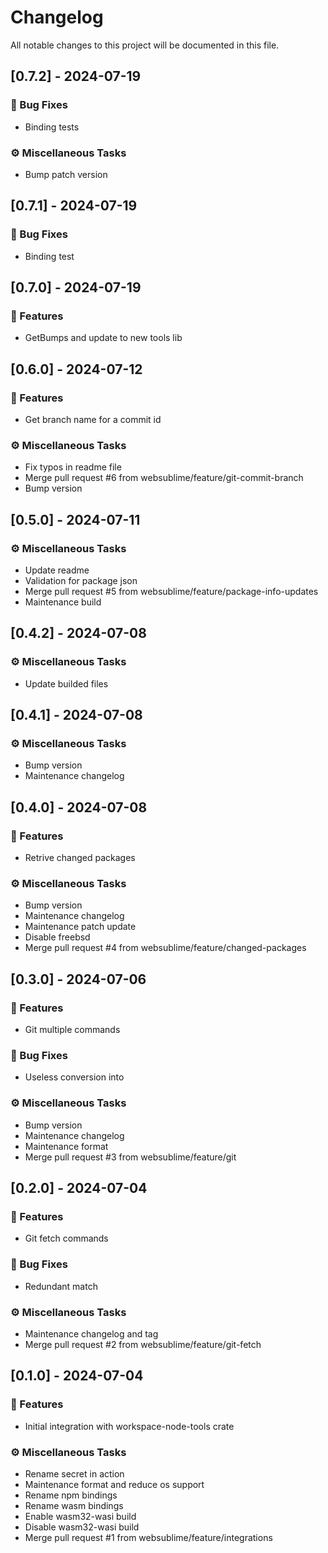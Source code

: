 # Changelog

All notable changes to this project will be documented in this file.

## [0.7.2] - 2024-07-19

### 🐛 Bug Fixes

- Binding tests

### ⚙️ Miscellaneous Tasks

- Bump patch version

## [0.7.1] - 2024-07-19

### 🐛 Bug Fixes

- Binding test

## [0.7.0] - 2024-07-19

### 🚀 Features

- GetBumps and update to new tools lib

## [0.6.0] - 2024-07-12

### 🚀 Features

- Get branch name for a commit id

### ⚙️ Miscellaneous Tasks

- Fix typos in readme file
- Merge pull request #6 from websublime/feature/git-commit-branch
- Bump version

## [0.5.0] - 2024-07-11

### ⚙️ Miscellaneous Tasks

- Update readme
- Validation for package json
- Merge pull request #5 from websublime/feature/package-info-updates
- Maintenance build

## [0.4.2] - 2024-07-08

### ⚙️ Miscellaneous Tasks

- Update builded files

## [0.4.1] - 2024-07-08

### ⚙️ Miscellaneous Tasks

- Bump version
- Maintenance changelog

## [0.4.0] - 2024-07-08

### 🚀 Features

- Retrive changed packages

### ⚙️ Miscellaneous Tasks

- Bump version
- Maintenance changelog
- Maintenance patch update
- Disable freebsd
- Merge pull request #4 from websublime/feature/changed-packages

## [0.3.0] - 2024-07-06

### 🚀 Features

- Git multiple commands

### 🐛 Bug Fixes

- Useless conversion into

### ⚙️ Miscellaneous Tasks

- Bump version
- Maintenance changelog
- Maintenance format
- Merge pull request #3 from websublime/feature/git

## [0.2.0] - 2024-07-04

### 🚀 Features

- Git fetch commands

### 🐛 Bug Fixes

- Redundant match

### ⚙️ Miscellaneous Tasks

- Maintenance changelog and tag
- Merge pull request #2 from websublime/feature/git-fetch

## [0.1.0] - 2024-07-04

### 🚀 Features

- Initial integration with workspace-node-tools crate

### ⚙️ Miscellaneous Tasks

- Rename secret in action
- Maintenance format and reduce os support
- Rename npm bindings
- Rename wasm bindings
- Enable wasm32-wasi build
- Disable wasm32-wasi build
- Merge pull request #1 from websublime/feature/integrations

<!-- generated by git-cliff -->
